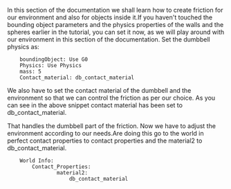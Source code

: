 In this section of the documentation we shall learn how to create friction for our environment and also for objects inside it.If you haven't touched the bounding object parameters and the physics properties of the walls and the spheres earlier in the tutorial, you can set it now, as we will play around with our environment in this section of the documentation.
Set the dumbbell physics as:

        boundingObject: Use G0
        Physics: Use Physics
        mass: 5
        Contact_material: db_contact_material


We also have to set the contact material of the dumbbell and the environment so that we can control the friction as per our choice.
As you can see in the above snippet contact material has been set to db_contact_material.
 
That handles the dumbbell part of the friction. Now we have to adjust the environment according to our needs.Are doing this go to the world in perfect contact properties to contact properties and the material2 to db_contact_material.

        World Info:
            Contact_Properties:
                    material2:
                        db_contact_material


